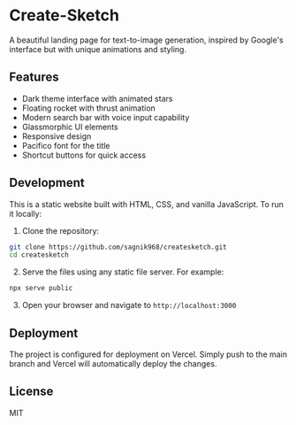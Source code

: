 # Create-Sketch

A beautiful landing page for text-to-image generation, inspired by Google's interface but with unique animations and styling.

## Features

- Dark theme interface with animated stars
- Floating rocket with thrust animation
- Modern search bar with voice input capability
- Glassmorphic UI elements
- Responsive design
- Pacifico font for the title
- Shortcut buttons for quick access

## Development

This is a static website built with HTML, CSS, and vanilla JavaScript. To run it locally:

1. Clone the repository:
```bash
git clone https://github.com/sagnik968/createsketch.git
cd createsketch
```

2. Serve the files using any static file server. For example:
```bash
npx serve public
```

3. Open your browser and navigate to `http://localhost:3000`

## Deployment

The project is configured for deployment on Vercel. Simply push to the main branch and Vercel will automatically deploy the changes.

## License

MIT 